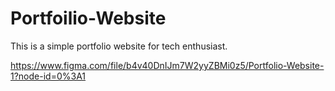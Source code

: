 # Portfoilio-Website

This is a simple portfolio website for tech enthusiast. 

https://www.figma.com/file/b4v40DnIJm7W2yyZBMi0z5/Portfolio-Website-1?node-id=0%3A1
